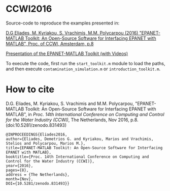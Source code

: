 # CCWI2016

Source-code to reproduce the examples presented in:

[D.G Eliades, M. Kyriakou, S. Vrachimis, M.M. Polycarpou (2016) "EPANET-MATLAB Toolkit: An Open-Source Software for Interfacing EPANET with MATLAB", Proc. of CCWI, Amsterdam, p.8](https://github.com/KIOS-Research/CCWI2016/blob/master/CCWI2016/Paper/Eliades2016.pdf)

[Presentation of the EPANET-MATLAB Toolkit (with Videos)](https://github.com/KIOS-Research/CCWI2016/blob/master/CCWI2016/Presentation/Eliades_CCWI2016.ppt)

To execute the code, first run the `start_toolkit.m` module to load the paths, and then execute `contamination_simulation.m` or `introduction_toolkit.m`.

# How to cite #
D.G. Eliades, M. Kyriakou, S. Vrachimis and M.M. Polycarpou, "EPANET-MATLAB Toolkit: An Open-Source Software for Interfacing EPANET with MATLAB", in *Proc. 14th International Conference on Computing and Control for the Water Industry (CCWI)*, The Netherlands, Nov 2016, p.8. (doi:10.5281/zenodo.831493)

```
@INPROCEEDINGS{Eliades2016, 
author={Eliades, Demetrios G. and Kyriakou, Marios and Vrachimis, Stelios and Polycarpou, Marios M.}, 
title={EPANET-MATLAB Toolkit: An Open-Source Software for Interfacing EPANET with MATLAB}, 
booktitle={Proc. 14th International Conference on Computing and Control for the Water Industry (CCWI)}, 
year={2016},
pages={8},
address = {The Netherlands},
month={Nov},
DOI={10.5281/zenodo.831493}}
```
